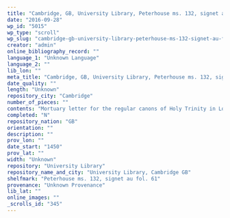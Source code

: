 ```yaml
---
title: "Cambridge, GB, University Library, Peterhouse ms. 132, signet au fol. 61"
date: "2016-09-28"
wp_id: "5015"
wp_type: "scroll"
wp_slug: "cambridge-gb-university-library-peterhouse-ms-132-signet-au-fol-61"
creator: "admin"
online_bibliography_record: ""
language_1: "Unknown Language"
language_2: ""
lib_lon: ""
meta_title: "Cambridge, GB, University Library, Peterhouse ms. 132, signet au fol. 61"
date_quality: ""
length: "Unknown"
repository_city: "Cambridge"
number_of_pieces: ""
contents: "Mortuary letter for the regular canons of Holy Trinity in London, sent to the Abbey of Ramsey."
completed: "N"
repository_nation: "GB"
orientation: ""
description: ""
prov_lon: ""
date_start: "1450"
prov_lat: ""
width: "Unknown"
repository: "University Library"
repository_name_and_city: "University Library, Cambridge GB"
shelfmark: "Peterhouse ms. 132, signet au fol. 61"
provenance: "Unknown Provenance"
lib_lat: ""
online_images: ""
_scrolls_id: "345"
---
```



